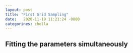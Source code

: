 ```yaml
---
layout: post
title: "First Grid Sampling"
date:   2020-11-19 11:21:24 -0800
categorines: cholla
---
```




## Fitting the  parameters simultaneously

<!-- ### Scale_He Posterior:
<img src="{{ site.url }}assets/images/scale_He_grid_16.png">

### Scale_H Posterior:
<img src="{{ site.url }}assets/images/scale_H_grid_16.png">

### Delta_z__He Posterior:
<img src="{{ site.url }}assets/images/deltaZ_He_grid_16.png">

### Delta_z_He Posterior:
<img src="{{ site.url }}assets/images/deltaZ_H_grid_16.png">  


### Corner Plot:
<img src="{{ site.url }}assets/images/corner_grid_16.png">  



### Sampled From Results:

<img src="{{ site.url }}assets/images/fig_composite__sampling_grid_16.png">  
 -->
